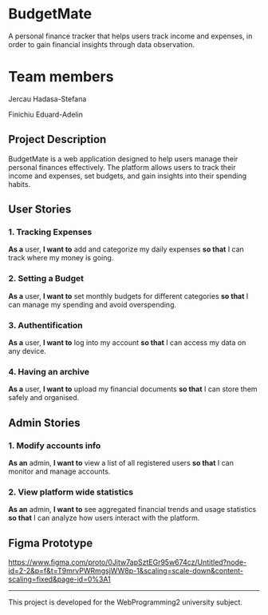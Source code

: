 # BudgetMate
A personal finance tracker that helps users track income and expenses, in order to gain financial insights through data observation.

# Team members
Jercau Hadasa-Stefana  

Finichiu Eduard-Adelin

## Project Description
BudgetMate is a web application designed to help users manage their personal finances effectively. The platform allows users to track their income and expenses, set budgets, and gain insights into their spending habits. 

## User Stories

### 1. Tracking Expenses
**As a** user, **I want to** add and categorize my daily expenses **so that** I can track where my money is going.

### 2. Setting a Budget
**As a** user, **I want to** set monthly budgets for different categories **so that** I can manage my spending and avoid overspending.

### 3. Authentification
**As a** user, **I want to** log into my account **so that** I can access my data on any device.

### 4. Having an archive
**As a** user, **I want to** upload my financial documents **so that** I can store them safely and organised.

## Admin Stories

### 1. Modify accounts info
**As an** admin, **I want to** view a list of all registered users **so that** I can monitor and manage accounts.

### 2. View platform wide statistics
**As an** admin, **I want to** see aggregated financial trends and usage statistics **so that** I can analyze how users interact with the platform.

## Figma Prototype
https://www.figma.com/proto/0Jitw7apSztEGr95w674cz/Untitled?node-id=2-2&p=f&t=T9mrvPWRmgsjWW8p-1&scaling=scale-down&content-scaling=fixed&page-id=0%3A1

---

This project is developed for the WebProgramming2 university subject.


